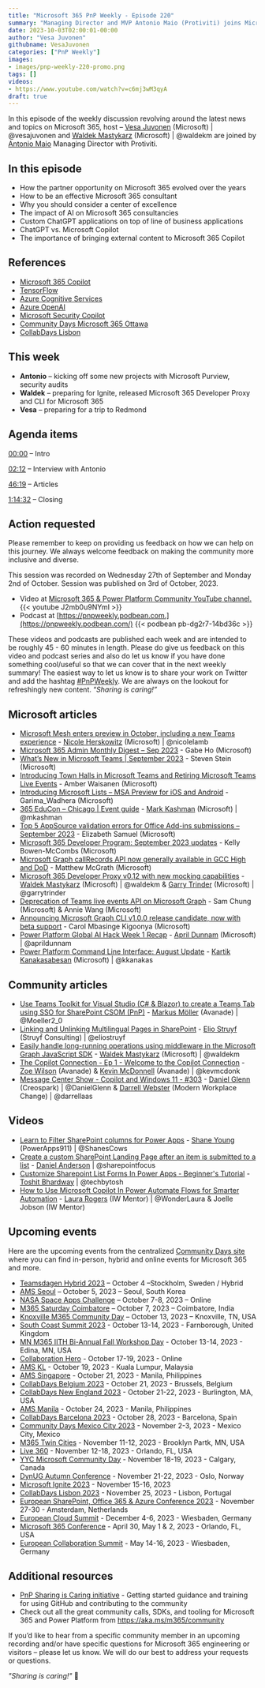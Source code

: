```yaml
---
title: "Microsoft 365 PnP Weekly - Episode 220"
summary: "Managing Director and MVP Antonio Maio (Protiviti) joins Microsoft’s Vesa Juvonen and Waldek Mastykarz in a discussion on, plus 26 articles/videos."
date: 2023-10-03T02:00:01-00:00
author: "Vesa Juvonen"
githubname: VesaJuvonen
categories: ["PnP Weekly"]
images:
- images/pnp-weekly-220-promo.png
tags: []
videos:
- https://www.youtube.com/watch?v=c6mj3wM3qyA
draft: true
---
```


In this episode of the weekly discussion revolving around the latest news and topics on Microsoft 365, host – [Vesa Juvonen](http://twitter.com/vesajuvonen) (Microsoft) | @vesajuvonen and [Waldek Mastykarz](http://twitter.com/waldekm) (Microsoft) | @waldekm are joined by [Antonio Maio](https://twitter.com/AntonioMaio2) Managing Director with Protiviti.

## In this episode

- How the partner opportunity on Microsoft 365 evolved over the years
- How to be an effective Microsoft 365 consultant
- Why you should consider a center of excellence
- The impact of AI on Microsoft 365 consultancies
- Custom ChatGPT applications on top of line of business applications
- ChatGPT vs. Microsoft Copilot
- The importance of bringing external content to Microsoft 365 Copilot

## References

- [Microsoft 365 Copilot](https://news.microsoft.com/reinventing-productivity/)
- [TensorFlow](https://www.tensorflow.org/)
- [Azure Cognitive Services](https://azure.microsoft.com/products/ai-services)
- [Azure OpenAI](https://azure.microsoft.com/products/ai-services/openai-service)
- [Microsoft Security Copilot](https://www.microsoft.com/security/business/ai-machine-learning/microsoft-security-copilot)
- [Community Days Microsoft 365 Ottawa](https://www.communitydays.org/event/2023-09-29/microsoft-365-ottawa)
- [CollabDays Lisbon](https://www.collabdays.org/2023-lisbon/)

## This week

- **Antonio** – kicking off some new projects with Microsoft Purview, security audits
- **Waldek** – preparing for Ignite, released Microsoft 365 Developer Proxy and CLI for Microsoft 365
- **Vesa** – preparing for a trip to Redmond


## Agenda items

[00:00](https://youtu.be/c6mj3wM3qyA?t=0) – Intro

[02:12](https://youtu.be/c6mj3wM3qyA?t=132) – Interview with Antonio

[46:19](https://youtu.be/c6mj3wM3qyA?t=2779) – Articles

[1:14:32](https://youtu.be/c6mj3wM3qyA?t=4471) – Closing

## Action requested

Please remember to keep on providing us feedback on how we can help on this journey. We always welcome feedback on making the community more inclusive and diverse.

This session was recorded on Wednesday 27th of September and Monday 2nd of October. Session was published on 3rd of October, 2023.

*   Video at [Microsoft 365 & Power Platform Community YouTube channel.](https://aka.ms/m365pnp-videos)
    {{< youtube J2mb0u9NYmI >}}
*   Podcast at [https://pnpweekly.podbean.com.](https://pnpweekly.podbean.com/) 
    {{< podbean pb-dg2r7-14bd36c >}}

These videos and podcasts are published each week and are intended to be roughly 45 - 60 minutes in length.  Please do give us feedback on this video and podcast series and also do let us know if you have done something cool/useful so that we can cover that in the next weekly summary! The easiest way to let us know is to share your work on Twitter and add the hashtag [#PnPWeekly](https://twitter.com/search?q=%23pnpweekly). We are always on the lookout for refreshingly new content. “_Sharing is caring!”_ 

## Microsoft articles

* [Microsoft Mesh enters preview in October, including a new Teams experience](https://www.microsoft.com/en-us/microsoft-365/blog/2023/09/26/microsoft-mesh-enters-preview-in-october-including-a-new-teams-experience/) - [Nicole Herskowitz](https://twitter.com/nicolelamb) (Microsoft) | @nicolelamb
* [Microsoft 365 Admin Monthly Digest – Sep 2023](https://techcommunity.microsoft.com/t5/microsoft-365-blog/microsoft-365-admin-monthly-digest-sep-2023/ba-p/3938587) - Gabe Ho (Microsoft)
* [What’s New in Microsoft Teams | September 2023](https://techcommunity.microsoft.com/t5/microsoft-teams-blog/what-s-new-in-microsoft-teams-september-2023/ba-p/3942296) - Steven Stein (Microsoft)
* [Introducing Town Halls in Microsoft Teams and Retiring Microsoft Teams Live Events](https://techcommunity.microsoft.com/t5/microsoft-teams-blog/introducing-town-halls-in-microsoft-teams-and-retiring-microsoft/ba-p/3925739) - Amber Waisanen (Microsoft)
* [Introducing Microsoft Lists – MSA Preview for iOS and Android](https://techcommunity.microsoft.com/t5/microsoft-sharepoint-blog/introducing-microsoft-lists-msa-preview-for-ios-and-android/ba-p/3841069) - Garima_Wadhera (Microsoft)
* [365 EduCon – Chicago | Event guide](https://techcommunity.microsoft.com/t5/microsoft-sharepoint-blog/365-educon-chicago-event-guide/ba-p/3937377) - [Mark Kashman](https://twitter.com/mkashman) (Microsoft) | @mkashman
* [Top 5 AppSource validation errors for Office Add-ins submissions – September 2023](https://devblogs.microsoft.com/microsoft365dev/top-5-appsource-validation-errors-for-office-add-ins-submissions-september-2023/) - Elizabeth Samuel (Microsoft)
* [Microsoft 365 Developer Program: September 2023 updates](https://devblogs.microsoft.com/microsoft365dev/microsoft-365-developer-program-september-2023-updates/) - Kelly Bowen-McCombs (Microsoft)
* [Microsoft Graph callRecords API now generally available in GCC High and DoD](https://devblogs.microsoft.com/microsoft365dev/microsoft-graph-callrecords-api-now-generally-available-in-gcc-high-and-dod/) - Matthew McGrath (Microsoft)
* [Microsoft 365 Developer Proxy v0.12 with new mocking capabilities]() - [Waldek Mastykarz](https://twitter.com/waldekm) (Microsoft) | @waldekm  & [Garry Trinder](https://twitter.com/garrytrinder) (Microsoft) | @garrytrinder
* [Deprecation of Teams live events API on Microsoft Graph](https://devblogs.microsoft.com/microsoft365dev/deprecation-of-teams-live-events-api-on-microsoft-graph/) - Sam Chung (Microsoft) & Annie Wang (Microsoft)
* [Announcing Microsoft Graph CLI v1.0.0 release candidate, now with beta support](https://devblogs.microsoft.com/microsoft365dev/microsoft-graph-cli-v1-0-0-release-candidate-now-with-beta-support/) - Carol Mbasinge Kigoonya (Microsoft)
* [Power Platform Global AI Hack Week 1 Recap](https://devblogs.microsoft.com/powerplatform/power-platform-global-ai-hack-week-1-recap/) - [April Dunnam](https://twitter.com/aprildunnam) (Microsoft) | @aprildunnam
* [Power Platform Command Line Interface: August Update](https://devblogs.microsoft.com/powerplatform/power-platform-command-line-interface-august-update/) - [Kartik Kanakasabesan](https://twitter.com/kkanakas) (Microsoft) | @kkanakas

## Community articles

* [Use Teams Toolkit for Visual Studio (C# & Blazor) to create a Teams Tab using SSO for SharePoint CSOM (PnP)](https://mmsharepoint.wordpress.com/2023/09/26/use-teams-toolkit-for-visual-studio-c-blazor-to-create-a-teams-tab-using-sso-for-sharepoint-csom-pnp/) - [Markus Möller](https://twitter.com/Moeller2_0) (Avanade) | @Moeller2_0
* [Linking and Unlinking Multilingual Pages in SharePoint](https://www.eliostruyf.com/linking-unlinking-multilingual-pages-sharepoint/) - [Elio Struyf](https://twitter.com/eliostruyf) (Struyf Consulting) | @eliostruyf
* [Easily handle long-running operations using middleware in the Microsoft Graph JavaScript SDK](https://blog.mastykarz.nl/easily-handle-long-running-operations-middleware-microsoft-graph-javascript-sdk/) - [Waldek Mastykarz](https://twitter.com/waldekm) (Microsoft) | @waldekm
* [The Copilot Connection - Ep 1 - Welcome to the Copilot Connection](https://www.copilotconnection.com/2249956/13689491-ep-1-welcome-to-the-copilot-connection) - [Zoe Wilson](https://twitter.com/SharePoint_Zoe) (Avanade) & [Kevin McDonnell](https://twitter.com/kevmcdonk) (Avanade) | @kevmcdonk
* [Message Center Show - Copilot and Windows 11 - #303](https://www.messagecentershow.com/e/copilot-and-windows-11-303/) - [Daniel Glenn](https://twitter.com/DanielGlenn) (Creospark) | @DanielGlenn & [Darrell Webster](https://twitter.com/DarrellaaS) (Modern Workplace Change) | @darrellaas

## Videos

* [Learn to Filter SharePoint columns for Power Apps](https://www.youtube.com/watch?v=oNVxYJn7Qq4) - [Shane Young](https://twitter.com/ShanesCows) (PowerApps911) | @ShanesCows
* [Create a custom SharePoint Landing Page after an item is submitted to a list](https://www.youtube.com/watch?v=q59Nm0qISeU) - [Daniel Anderson](https://twitter.com/sharepointfocus) | @sharepointfocus
* [Customize Sharepoint List Forms In Power Apps - Beginner's Tutorial](https://www.youtube.com/watch?v=hnAPav-0DP4) - [Toshit Bhardway](https://twitter.com/techbytosh) | @techbytosh
* [How to Use Microsoft Copilot In Power Automate Flows for Smarter Automation](https://www.youtube.com/watch?v=z4AtHnAS7YI) - [Laura Rogers](https://www.youtube.com/watch?v=z4AtHnAS7YI) (IW Mentor) | @WonderLaura & Joelle Jobson (IW Mentor)

## Upcoming events

Here are the upcoming events from the centralized [Community Days site](https://communitydays.org/events?when=upcoming) where you can find in-person, hybrid and online events for Microsoft 365 and more.

* [Teamsdagen Hybrid 2023](https://www.communitydays.org/event/2023-10-04/teamsdagen-hybrid-2023) – October 4 –Stockholm, Sweden / Hybrid
* [AMS Seoul](https://www.communitydays.org/event/2023-10-05/ams-seoul) – October 5, 2023 – Seoul, South Korea
* [NASA Space Apps Challenge](https://www.communitydays.org/event/2023-10-07/nasa-space-apps-challenge) – October 7-8, 2023 – Online
* [M365 Saturday Coimbatore](https://www.communitydays.org/event/2023-10-07/m365-saturday-coimbatore) – October 7, 2023 – Coimbatore, India
* [Knoxville M365 Community Day](https://www.communitydays.org/event/2023-10-13/knoxville-m365-community-day) – October 13, 2023 – Knoxville, TN, USA
* [South Coast Summit 2023](https://www.southcoastsummit.com/) - October 13-14, 2023 - Farnborough, United Kingdom
* [MN M365 IITH Bi-Annual Fall Workshop Day](https://www.communitydays.org/event/2023-10-13/mn-m365-11th-bi-annual-fall-workshop-day) - October 13-14, 2023 - Edina, MN, USA
* [Collaboration Hero](https://www.communitydays.org/event/2023-10-17/collaboration-hero) - October 17-19, 2023 - Online
* [AMS KL](https://www.communitydays.org/event/2023-10-19/ams-kl) - October 19, 2023 - Kuala Lumpur, Malaysia
* [AMS Singapore](https://www.communitydays.org/event/2023-10-21/ams-singapore-23) - October 21, 2023 - Manila, Philippines
* [CollabDays Belgium 2023](https://www.collabdays.org/2023-belgium/) - October 21, 2023 - Brussels, Belgium
* [CollabDays New England 2023](https://www.collabdays.org/2023-ne/) - October 21-22, 2023 - Burlington, MA, USA
* [AMS Manila](https://www.communitydays.org/event/2023-10-24/ams-manila) - October 24, 2023 - Manila, Philippines
* [CollabDays Barcelona 2023](https://www.collabdays.org/2023-barcelona/) - October 28, 2023 - Barcelona, Spain
* [Community Days Mexico City 2023](https://www.communitydays.org/event/2023-11-02/community-days-mexico-city-2023) - November 2-3, 2023 - Mexico City, Mexico
* [M365 Twin Cities](https://www.communitydays.org/event/2023-11-11/m365-twin-cities) - November 11-12, 2023 - Brooklyn Partk, MN, USA
* [Live 360](https://www.communitydays.org/event/2023-11-12/live-360) - November 12-18, 2023 - Orlando, FL, USA
* [YYC Microsoft Community Day](https://www.communitydays.org/event/2023-11-18/yyc-microsoft-community-day) - November 18-19, 2023 - Calgary, Canada
* [DynUG Autumn Conference](https://www.communitydays.org/event/2023-11-21/dynug-autumn-conference) - November 21-22, 2023 - Oslo, Norway
* [Microsoft Ignite 2023](https://ignite.microsoft.com/) - November 15-16, 2023
* [CollabDays Lisbon 2023](https://www.collabdays.org/2023-lisbon/) - November 25, 2023 - Lisbon, Portugal
* [European SharePoint, Office 365 & Azure Conference 2023](https://www.sharepointeurope.com/) - November 27-30 - Amsterdam, Netherlands
* [European Cloud Summit](https://www.cloudsummit.eu/) - December 4-6, 2023 - Wiesbaden, Germany
* [Microsoft 365 Conference](https://m365conf.com/#!/) - April 30, May 1 & 2, 2023 - Orlando, FL, USA
* [European Collaboration Summit](https://collabsummit.eu/) - May 14-16, 2023 - Wiesbaden, Germany

## Additional resources

* [PnP Sharing is Caring initiative](https://aka.ms/sharing-is-caring) - Getting started guidance and training for using GitHub and contributing to the community
* Check out all the great community calls, SDKs, and tooling for Microsoft 365 and Power Platform from <https://aka.ms/m365/community>

If you’d like to hear from a specific community member in an upcoming recording and/or have specific questions for Microsoft 365 engineering or visitors – please let us know. We will do our best to address your requests or questions.

_"Sharing is caring!"_ 🧡


